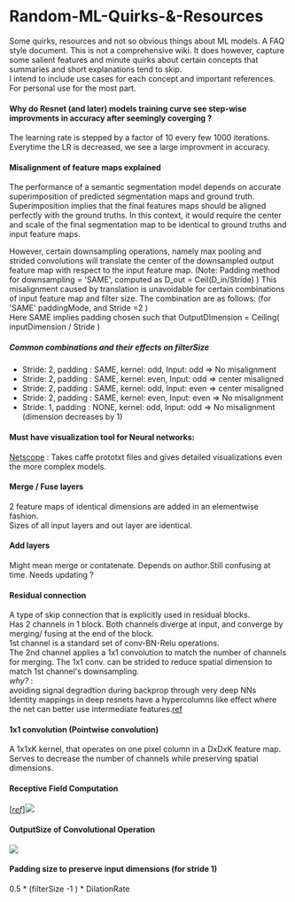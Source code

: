 # Random-ML-Quirks-&-Resources
Some quirks, resources and not so obvious things about ML models. A FAQ style document.
This is not a comprehensive wiki. It does however, capture some salient features and minute quirks about certain concepts that summaries and short explanations tend to skip.        
I intend to include use cases for each concept and important references.
For personal use for the most part.

#### Why do Resnet (and later) models training curve see step-wise improvments in accuracy after seemingly coverging ?
The learning rate is stepped by a factor of 10 every few 1000 iterations. Everytime the LR is decreased, we see a large improvment in accuracy.

#### Misalignment of feature maps explained
The performance of a semantic segmentation model depends on accurate superimposition of predicted segmentation maps and ground truth.      
Superimposition implies that the final features maps should be aligned perfectly with the ground truths. In this context, it would require the center and scale of the final segmentation map to be identical to ground truths and input feature maps.
         
However, certain downsampling operations, namely max pooling and strided convolutions will translate the center of the downsampled output feature map with respect to the input feature map. (Note: Padding method for downsampling = 'SAME', computed as D_out = Ceil(D_in/Stride) )
This misalignment caused by translation is unavoidable for certain combinations of input feature map and filter size.
The combination are as follows: (for 'SAME' paddingMode, and Stride =2 )     
Here SAME implies padding chosen such that OutputDImension = Ceiling( inputDimension / Stride )

##### Common combinations and their effects on filterSize 
* Stride: 2, padding : SAME, kernel: odd, Input: odd => No misalignment
* Stride: 2, padding : SAME, kernel: even, Input: odd => center misaligned
* Stride: 2, padding : SAME, kernel: odd, Input: even => center misaligned
* Stride: 2, padding : SAME, kernel: even, Input: even => No misalignment
* Stride: 1, padding : NONE, kernel: odd, Input: odd => No misalignment (dimension decreases by 1)

#### Must have visualization tool for Neural networks:
[Netscope](http://ethereon.github.io/netscope/quickstart.html) : Takes caffe prototxt files and gives detailed visualizations even the more complex models. 


#### Merge / Fuse layers 
2 feature maps of identical dimensions are added in an elementwise fashion.         
Sizes of all input layers and out layer are identical.      

#### Add layers
Might mean merge or contatenate. Depends on author.Still confusing at time. Needs updating ?

#### Residual connection 
A type of skip connection that is explicitly used in residual blocks.       
Has 2 channels in 1 block. Both channels diverge at input, and converge by merging/ fusing at the end of the block.      
1st channel is a standard set of conv-BN-Relu operations.      
The 2nd channel applies a 1x1 convolution to match the number of channels for merging. The 1x1 conv. can be strided to reduce spatial dimension to match 1st channel's downsampling.     
*why?* :    
avoiding signal degradtion during backprop through very deep NNs      
Identity mappings in deep resnets have a hypercolumns like effect where the net can better use intermediate features.[ref](https://arxiv.org/abs/1603.05027) 

#### 1x1 convolution (Pointwise convolution)
A 1x1xK kernel, that operates on one pixel column in a DxDxK feature map.     
Serves to decrease the number of channels while preserving spatial dimensions.

#### Receptive Field Computation
[[*ref*]](https://stackoverflow.com/questions/35582521/how-to-calculate-receptive-field-size)![](https://raw.githubusercontent.com/AnishPimpley/ML-wiki/master/CodeCogsEqn.png)

#### OutputSize of Convolutional Operation
![](https://raw.githubusercontent.com/AnishPimpley/ML-wiki/master/png.png)

#### Padding size to  preserve input dimensions (for stride 1)
0.5 * (filterSize -1 ) * DilationRate
